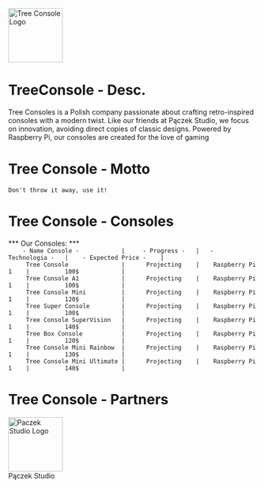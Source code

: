   <a href="https://treeconsole.vercel.app/">
    <img src="https://https://raw.githubusercontent.com/TreeConsole/Logo.png" alt="Tree Console Logo" width="110" />
  </a>

# TreeConsole - Desc.
Tree Consoles is a Polish company passionate about crafting retro-inspired consoles with a modern twist. Like our friends at Pączek Studio, we focus on innovation, avoiding direct copies of classic designs. Powered by Raspberry Pi, our consoles are created for the love of gaming

# Tree Console - Motto
`Don't throw it away, use it!`

# Tree Console - Consoles
*** Our Consoles: ***<br>
`     - Name Console -            |     - Progress -   |   -  Technologia -   |    - Expected Price -    | ` <br>
`      Tree Console               |      Projecting    |    Raspberry Pi 1    |          100$            | ` <br>
`      Tree Console A1            |      Projecting    |    Raspberry Pi 1    |          100$            | ` <br>
`      Tree Console Mini          |      Projecting    |    Raspberry Pi 1    |          120$            | ` <br>
`      Tree Super Console         |      Projecting    |    Raspberry Pi 1    |          100$            | ` <br>
`      Tree Console SuperVision   |      Projecting    |    Raspberry Pi 1    |          140$            | ` <br>
`      Tree Box Console           |      Projecting    |    Raspberry Pi 1    |          120$            | ` <br>
`      Tree Console Mini Rainbow  |      Projecting    |    Raspberry Pi 1    |          130$            | ` <br>
`      Tree Console Mini Ultimate |      Projecting    |    Raspberry Pi 1    |          140$            | ` <br>

# Tree Console - Partners
  <a href="https://paczekstudio.vercel.app/">
    <img src="https://github.com/Paczek_Studio/logo.png" alt="Paczek Studio Logo" width="110" />
  </a><br>
 Pączek Studio

